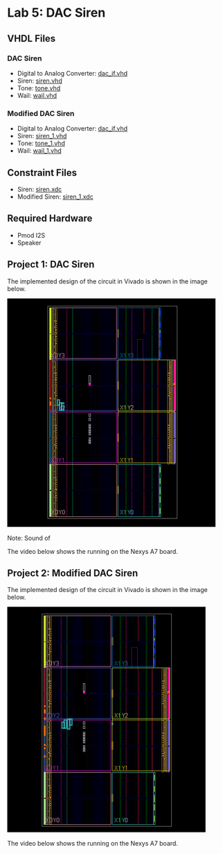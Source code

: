 # Lab 5: DAC Siren

## VHDL Files
### DAC Siren
* Digital to Analog Converter: [dac_if.vhd](./dac_if.vhd)
* Siren: [siren.vhd](./siren.vhd)
* Tone: [tone.vhd](./tone.vhd)
* Wail: [wail.vhd](./wail.vhd)
### Modified DAC Siren
* Digital to Analog Converter: [dac_if.vhd](./dac_if.vhd)
* Siren: [siren_1.vhd](./siren_1.vhd)
* Tone: [tone_1.vhd](./tone_1.vhd)
* Wail: [wail_1.vhd](./wail_1.vhd)
## Constraint Files
* Siren: [siren.xdc](./siren.xdc)
* Modified Siren: [siren_1.xdc](./siren_1.xdc)
## Required Hardware
* Pmod I2S
* Speaker

## Project 1: DAC Siren
The implemented design of the circuit in Vivado is shown in the image below.

![This is an image](https://github.com/Arif12467/Digital-System-Design-AIA/blob/6fcc35d0ae56aa60341b35a3a28d5827b77c7ead/Assignment-7/implemented_design.png)

Note: Sound of 


The video below shows the running on the Nexys A7 board. 


## Project 2: Modified DAC Siren
The implemented design of the circuit in Vivado is shown in the image below.

![This is an image](https://github.com/Arif12467/Digital-System-Design-AIA/blob/6fcc35d0ae56aa60341b35a3a28d5827b77c7ead/Assignment-7/implemented_design_1.png)

The video below shows the running on the Nexys A7 board. 
